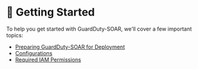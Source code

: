 # 🚀 Getting Started

To help you get started with GuardDuty-SOAR, we'll cover a few important topics:

* [Preparing GuardDuty-SOAR for Deployment](preparing-guardduty-soar-for-deployment.md)
* [Configurations](configurations.md)
* [Required IAM Permissions](iam-permissions.md)
